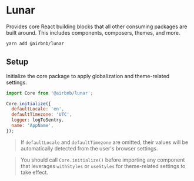 # Lunar

Provides core React building blocks that all other consuming packages are built around. This
includes components, composers, themes, and more.

```bash static
yarn add @airbnb/lunar
```

## Setup

Initialize the core package to apply globalization and theme-related settings.

```js static
import Core from '@airbnb/lunar';

Core.initialize({
  defaultLocale: 'en',
  defaultTimezone: 'UTC',
  logger: logToSentry,
  name: 'AppName',
});
```

> If `defaultLocale` and `defaultTimezone` are omitted, their values will be automatically detected
> from the user's browser settings.

> You should call `Core.initialize()` before importing any component that leverages `withStyles` or
> `useStyles` for theme-related settings to take effect.
